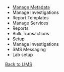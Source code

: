 *  [Manage Metadata](https://github.com/hmislk/hmis/wiki/Manage-Metadata) 
* Manage Investigations 
* Report Templates 
* Manage Services 
* Reports 
* Bulk Transactions 
* Setup
* Manage Investigations
* SMS Messaging
* Lab setup 


[Back to LIMS](https://github.com/hmislk/hmis/wiki/LIMS)